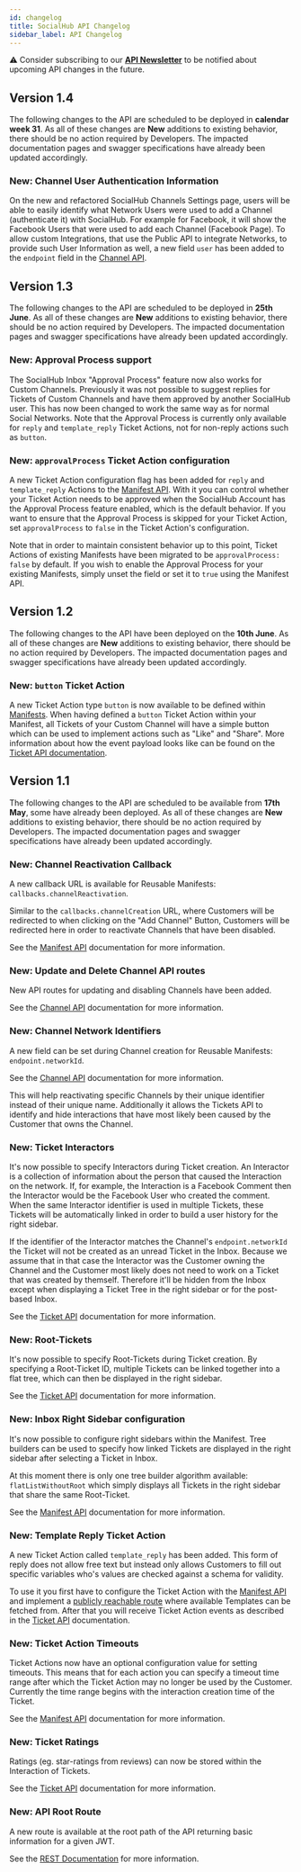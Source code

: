 ```yaml
---
id: changelog
title: SocialHub API Changelog
sidebar_label: API Changelog
---
```


⚠ Consider subscribing to our [**API Newsletter**](http://eepurl.com/g2EiC1) to be notified about upcoming API changes in the future.

## Version 1.4

The following changes to the API are scheduled to be deployed in **calendar week 31**. As all of these changes are **New** additions to existing behavior, there should be no action required by Developers. The impacted documentation pages and swagger specifications have already been updated accordingly.

### New: Channel User Authentication Information

On the new and refactored SocialHub Channels Settings page, users will be able to easily identify what Network Users were used to add a Channel (authenticate it) with SocialHub. For example for Facebook, it will show the Facebook Users that were used to add each Channel (Facebook Page). To allow custom Integrations, that use the Public API to integrate Networks, to provide such User Information as well, a new field `user` has been added to the `endpoint` field in the [Channel API](general/channel-api#updating-channels). 

## Version 1.3

The following changes to the API are scheduled to be deployed in **25th June**. As all of these changes are **New** additions to existing behavior, there should be no action required by Developers. The impacted documentation pages and swagger specifications have already been updated accordingly.

### New: Approval Process support

The SocialHub Inbox "Approval Process" feature now also works for Custom Channels. Previously it was not possible to suggest replies for Tickets of Custom Channels and have them approved by another SocialHub user. This has now been changed to work the same way as for normal Social Networks. Note that the Approval Process is currently only available for `reply` and `template_reply` Ticket Actions, not for non-reply actions such as `button`.

### New: `approvalProcess` Ticket Action configuration

A new Ticket Action configuration flag has been added for `reply` and `template_reply` Actions to the [Manifest API](general/manifest-api#inboxticketactions). With it you can control whether your Ticket Action needs to be approved when the SocialHub Account has the Approval Process feature enabled, which is the default behavior. If you want to ensure that the Approval Process is skipped for your Ticket Action, set `approvalProcess` to `false` in the Ticket Action's configuration.

Note that in order to maintain consistent behavior up to this point, Ticket Actions of existing Manifests have been migrated to be `approvalProcess: false` by default. If you wish to enable the Approval Process for your existing Manifests, simply unset the field or set it to `true` using the Manifest API.

## Version 1.2

The following changes to the API have been deployed on the **10th June**. As all of these changes are **New** additions to existing behavior, there should be no action required by Developers. The impacted documentation pages and swagger specifications have already been updated accordingly.

### New: `button` Ticket Action

A new Ticket Action type `button` is now available to be defined within [Manifests](general/manifest-api#inboxticketactions). When having defined a `button` Ticket Action within your Manifest, all Tickets of your Custom Channel will have a simple button which can be used to implement actions such as "Like" and "Share". More information about how the event payload looks like can be found on the [Ticket API documentation](inbox/ticket-api#ticket-action-type-button).

## Version 1.1

The following changes to the API are scheduled to be available from **17th May**, some have already been deployed. As all of these changes are **New** additions to existing behavior, there should be no action required by Developers. The impacted documentation pages and swagger specifications have already been updated accordingly.

### New: Channel Reactivation Callback

A new callback URL is available for Reusable Manifests: `callbacks.channelReactivation`.

Similar to the `callbacks.channelCreation` URL, where Customers will be redirected to when clicking on the "Add Channel" Button, Customers will be redirected here in order to reactivate Channels that have been disabled.

See the [Manifest API](general/manifest-api#channel-reactivation) documentation for more information.

### New: Update and Delete Channel API routes

New API routes for updating and disabling Channels have been added.

See the [Channel API](general/channel-api#updating-channels) documentation for more information.

### New: Channel Network Identifiers

A new field can be set during Channel creation for Reusable Manifests: `endpoint.networkId`.

See the [Channel API](general/channel-api#endpoint) documentation for more information.

This will help reactivating specific Channels by their unique identifier instead of their unique name. Additionally it allows the Tickets API to identify and hide interactions that have most likely been caused by the Customer that owns the Channel.

### New: Ticket Interactors

It's now possible to specify Interactors during Ticket creation. An Interactor is a collection of information about the person that caused the Interaction on the network. If, for example, the Interaction is a Facebook Comment then the Interactor would be the Facebook User who created the comment. When the same Interactor identifier is used in multiple Tickets, these Tickets will be automatically linked in order to build a user history for the right sidebar. 

If the identifier of the Interactor matches the Channel's `endpoint.networkId` the Ticket will not be created as an unread Ticket in the Inbox. Because we assume that in that case the Interactor was the Customer owning the Channel and the Customer most likely does not need to work on a Ticket that was created by themself. Therefore it'll be hidden from the Inbox except when displaying a Ticket Tree in the right sidebar or for the post-based Inbox.

See the [Ticket API](inbox/ticket-api#interactioninteractor) documentation for more information.

### New: Root-Tickets

It's now possible to specify Root-Tickets during Ticket creation. By specifying a Root-Ticket ID, multiple Tickets can be linked together into a flat tree, which can then be displayed in the right sidebar.

See the [Ticket API](inbox/ticket-api#interactionroot) documentation for more information.

### New: Inbox Right Sidebar configuration

It's now possible to configure right sidebars within the Manifest. Tree builders can be used to specify how linked Tickets are displayed in the right sidebar after selecting a Ticket in Inbox.

At this moment there is only one tree builder algorithm available: `flatListWithoutRoot` which simply displays all Tickets in the right sidebar that share the same Root-Ticket.

See the [Manifest API](general/manifest-api#inboxrightsidebar) documentation for more information.

### New: Template Reply Ticket Action

A new Ticket Action called `template_reply` has been added. This form of reply does not allow free text but instead only allows Customers to fill out specific variables who's values are checked against a schema for validity.

To use it you first have to configure the Ticket Action with the [Manifest API](general/manifest-api#inboxticketactions) and implement a [publicly reachable route](general/manifest-api#templates) where available Templates can be fetched from. After that you will receive Ticket Action events as described in the [Ticket API](inbox/ticket-api#ticket-action-type-template-reply) documentation.

### New: Ticket Action Timeouts

Ticket Actions now have an optional configuration value for setting timeouts. This means that for each action you can specify a timeout time range after which the Ticket Action may no longer be used by the Customer. Currently the time range begins with the interaction creation time of the Ticket.

See the [Manifest API](general/manifest-api#inboxticketactions-configtimeout) documentation for more information.

### New: Ticket Ratings

Ratings (eg. star-ratings from reviews) can now be stored within the Interaction of Tickets.

See the [Ticket API](inbox/ticket-api#interactionrating) documentation for more information.

### New: API Root Route

A new route is available at the root path of the API returning basic information for a given JWT.

See the [REST Documentation](rest#root-route) for more information.
